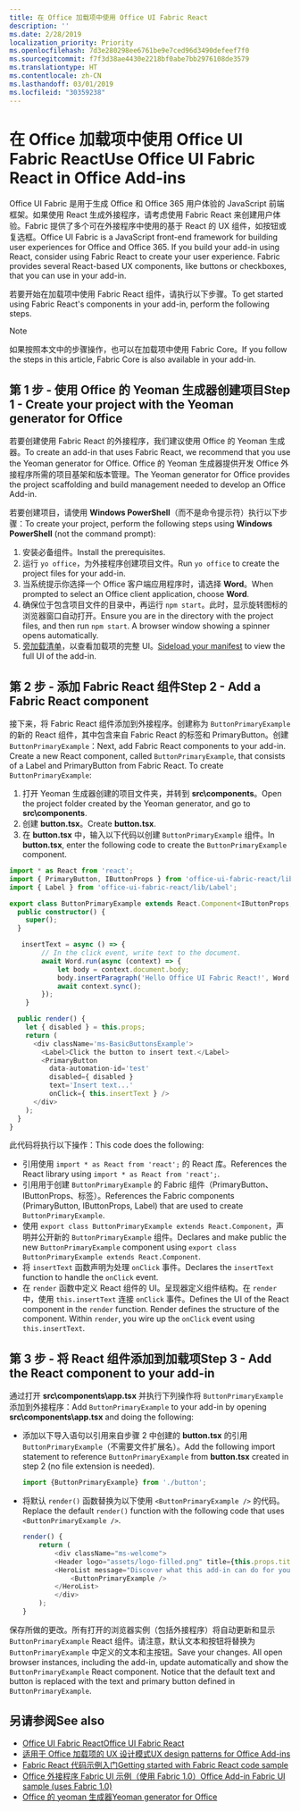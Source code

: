 ```yaml
---
title: 在 Office 加载项中使用 Office UI Fabric React
description: ''
ms.date: 2/28/2019
localization_priority: Priority
ms.openlocfilehash: 7d3e280298ee6761be9e7ced96d3490defeef7f0
ms.sourcegitcommit: f7f3d38ae4430e2218bf0abe7bb2976108de3579
ms.translationtype: HT
ms.contentlocale: zh-CN
ms.lasthandoff: 03/01/2019
ms.locfileid: "30359238"
---
```

# <a name="use-office-ui-fabric-react-in-office-add-ins"></a><span data-ttu-id="54c6e-102">在 Office 加载项中使用 Office UI Fabric React</span><span class="sxs-lookup"><span data-stu-id="54c6e-102">Use Office UI Fabric React in Office Add-ins</span></span>

<span data-ttu-id="54c6e-p101">Office UI Fabric 是用于生成 Office 和 Office 365 用户体验的 JavaScript 前端框架。如果使用 React 生成外接程序，请考虑使用 Fabric React 来创建用户体验。Fabric 提供了多个可在外接程序中使用的基于 React 的 UX 组件，如按钮或复选框。</span><span class="sxs-lookup"><span data-stu-id="54c6e-p101">Office UI Fabric is a JavaScript front-end framework for building user experiences for Office and Office 365. If you build your add-in using React, consider using Fabric React to create your user experience. Fabric provides several React-based UX components, like buttons or checkboxes, that you can use in your add-in.</span></span>

<span data-ttu-id="54c6e-106">若要开始在加载项中使用 Fabric React 组件，请执行以下步骤。</span><span class="sxs-lookup"><span data-stu-id="54c6e-106">To get started using Fabric React's components in your add-in, perform the following steps.</span></span>

> [!NOTE]
> <span data-ttu-id="54c6e-107">如果按照本文中的步骤操作，也可以在加载项中使用 Fabric Core。</span><span class="sxs-lookup"><span data-stu-id="54c6e-107">If you follow the steps in this article, Fabric Core is also available in your add-in.</span></span>

## <a name="step-1---create-your-project-with-the-yeoman-generator-for-office"></a><span data-ttu-id="54c6e-108">第 1 步 - 使用 Office 的 Yeoman 生成器创建项目</span><span class="sxs-lookup"><span data-stu-id="54c6e-108">Step 1 - Create your project with the Yeoman generator for Office</span></span>

<span data-ttu-id="54c6e-109">若要创建使用 Fabric React 的外接程序，我们建议使用 Office 的 Yeoman 生成器。</span><span class="sxs-lookup"><span data-stu-id="54c6e-109">To create an add-in that uses Fabric React, we recommend that you use the Yeoman generator for Office.</span></span> <span data-ttu-id="54c6e-110">Office 的 Yeoman 生成器提供开发 Office 外接程序所需的项目基架和版本管理。</span><span class="sxs-lookup"><span data-stu-id="54c6e-110">The Yeoman generator for Office provides the project scaffolding and build management needed to develop an Office Add-in.</span></span>

<span data-ttu-id="54c6e-111">若要创建项目，请使用 **Windows PowerShell**（而不是命令提示符）执行以下步骤：</span><span class="sxs-lookup"><span data-stu-id="54c6e-111">To create your project, perform the following steps using **Windows PowerShell** (not the command prompt):</span></span>

1. <span data-ttu-id="54c6e-112">安装必备组件。</span><span class="sxs-lookup"><span data-stu-id="54c6e-112">Install the prerequisites.</span></span>
2. <span data-ttu-id="54c6e-113">运行 `yo office`，为外接程序创建项目文件。</span><span class="sxs-lookup"><span data-stu-id="54c6e-113">Run `yo office` to create the project files for your add-in.</span></span>
3. <span data-ttu-id="54c6e-114">当系统提示你选择一个 Office 客户端应用程序时，请选择 **Word**。</span><span class="sxs-lookup"><span data-stu-id="54c6e-114">When prompted to select an Office client application, choose **Word**.</span></span>
4. <span data-ttu-id="54c6e-p103">确保位于包含项目文件的目录中，再运行 `npm start`。此时，显示旋转图标的浏览器窗口自动打开。</span><span class="sxs-lookup"><span data-stu-id="54c6e-p103">Ensure you are in the directory with the project files, and then run `npm start`. A browser window showing a spinner opens automatically.</span></span>
5. <span data-ttu-id="54c6e-117">[旁加载清单](..\testing\test-debug-office-add-ins.md)，以查看加载项的完整 UI。</span><span class="sxs-lookup"><span data-stu-id="54c6e-117">[Sideload your manifest](..\testing\test-debug-office-add-ins.md) to view the full UI of the add-in.</span></span>

## <a name="step-2---add-a-fabric-react-component"></a><span data-ttu-id="54c6e-118">第 2 步 - 添加 Fabric React 组件</span><span class="sxs-lookup"><span data-stu-id="54c6e-118">Step 2 - Add a Fabric React component</span></span>

<span data-ttu-id="54c6e-p104">接下来，将 Fabric React 组件添加到外接程序。创建称为 `ButtonPrimaryExample` 的新的 React 组件，其中包含来自 Fabric React 的标签和 PrimaryButton。创建 `ButtonPrimaryExample`：</span><span class="sxs-lookup"><span data-stu-id="54c6e-p104">Next, add Fabric React components to your add-in. Create a new React component, called `ButtonPrimaryExample`, that consists of a Label and PrimaryButton from Fabric React. To create `ButtonPrimaryExample`:</span></span>

1. <span data-ttu-id="54c6e-122">打开 Yeoman 生成器创建的项目文件夹，并转到 **src\components**。</span><span class="sxs-lookup"><span data-stu-id="54c6e-122">Open the project folder created by the Yeoman generator, and go to **src\components**.</span></span>
2. <span data-ttu-id="54c6e-123">创建 **button.tsx**。</span><span class="sxs-lookup"><span data-stu-id="54c6e-123">Create **button.tsx**.</span></span>
3. <span data-ttu-id="54c6e-124">在 **button.tsx** 中，输入以下代码以创建 `ButtonPrimaryExample` 组件。</span><span class="sxs-lookup"><span data-stu-id="54c6e-124">In **button.tsx**, enter the following code to create the `ButtonPrimaryExample` component.</span></span>

```typescript
import * as React from 'react';
import { PrimaryButton, IButtonProps } from 'office-ui-fabric-react/lib/Button';
import { Label } from 'office-ui-fabric-react/lib/Label';

export class ButtonPrimaryExample extends React.Component<IButtonProps, {}> {
  public constructor() {
    super();
  }

   insertText = async () => {
        // In the click event, write text to the document.
        await Word.run(async (context) => {
            let body = context.document.body;
            body.insertParagraph('Hello Office UI Fabric React!', Word.InsertLocation.end);
            await context.sync();
        });
    }

  public render() {
    let { disabled } = this.props;
    return (
      <div className='ms-BasicButtonsExample'>
        <Label>Click the button to insert text.</Label>
        <PrimaryButton
          data-automation-id='test'
          disabled={ disabled }
          text='Insert text...'
          onClick={ this.insertText } />
      </div>
    );
  }
}
```

<span data-ttu-id="54c6e-125">此代码将执行以下操作：</span><span class="sxs-lookup"><span data-stu-id="54c6e-125">This code does the following:</span></span>

- <span data-ttu-id="54c6e-126">引用使用 `import * as React from 'react';` 的 React 库。</span><span class="sxs-lookup"><span data-stu-id="54c6e-126">References the React library using `import * as React from 'react';`.</span></span>
- <span data-ttu-id="54c6e-127">引用用于创建 `ButtonPrimaryExample` 的 Fabric 组件（PrimaryButton、IButtonProps、标签）。</span><span class="sxs-lookup"><span data-stu-id="54c6e-127">References the Fabric components (PrimaryButton, IButtonProps, Label) that are used to create `ButtonPrimaryExample`.</span></span>
- <span data-ttu-id="54c6e-128">使用 `export class ButtonPrimaryExample extends React.Component`，声明并公开新的 `ButtonPrimaryExample` 组件。</span><span class="sxs-lookup"><span data-stu-id="54c6e-128">Declares and make public the new `ButtonPrimaryExample` component using `export class ButtonPrimaryExample extends React.Component`.</span></span>
- <span data-ttu-id="54c6e-129">将 `insertText` 函数声明为处理 `onClick` 事件。</span><span class="sxs-lookup"><span data-stu-id="54c6e-129">Declares the `insertText` function to handle the `onClick` event.</span></span>
- <span data-ttu-id="54c6e-p105">在 `render` 函数中定义 React 组件的 UI。呈现器定义组件结构。在 `render` 中，使用 `this.insertText` 连接 `onClick` 事件。</span><span class="sxs-lookup"><span data-stu-id="54c6e-p105">Defines the UI of the React component in the `render` function. Render defines the structure of the component. Within `render`, you wire up the `onClick` event using `this.insertText`.</span></span>

## <a name="step-3---add-the-react-component-to-your-add-in"></a><span data-ttu-id="54c6e-133">第 3 步 - 将 React 组件添加到加载项</span><span class="sxs-lookup"><span data-stu-id="54c6e-133">Step 3 - Add the React component to your add-in</span></span>

<span data-ttu-id="54c6e-134">通过打开 **src\components\app.tsx** 并执行下列操作将 `ButtonPrimaryExample` 添加到外接程序：</span><span class="sxs-lookup"><span data-stu-id="54c6e-134">Add `ButtonPrimaryExample` to your add-in by opening **src\components\app.tsx** and doing the following:</span></span>

- <span data-ttu-id="54c6e-135">添加以下导入语句以引用来自步骤 2 中创建的 **button.tsx** 的引用 `ButtonPrimaryExample`（不需要文件扩展名）。</span><span class="sxs-lookup"><span data-stu-id="54c6e-135">Add the following import statement to reference `ButtonPrimaryExample` from **button.tsx** created in step 2 (no file extension is needed).</span></span>

  ```typescript
  import {ButtonPrimaryExample} from './button';
  ```

- <span data-ttu-id="54c6e-136">将默认 `render()` 函数替换为以下使用 `<ButtonPrimaryExample />` 的代码。</span><span class="sxs-lookup"><span data-stu-id="54c6e-136">Replace the default `render()` function with the following code that uses `<ButtonPrimaryExample />`.</span></span>

  ```typescript
  render() {
      return (
          <div className="ms-welcome">
          <Header logo="assets/logo-filled.png" title={this.props.title} message="Welcome" />
          <HeroList message="Discover what this add-in can do for you today!" items={this.state.listItems} >
              <ButtonPrimaryExample />
          </HeroList>
          </div>
      );
  }
  ```

<span data-ttu-id="54c6e-p106">保存所做的更改。所有打开的浏览器实例（包括外接程序）将自动更新和显示 `ButtonPrimaryExample` React 组件。请注意，默认文本和按钮将替换为 `ButtonPrimaryExample` 中定义的文本和主按钮。</span><span class="sxs-lookup"><span data-stu-id="54c6e-p106">Save your changes. All open browser instances, including the add-in, update automatically and show the `ButtonPrimaryExample` React component. Notice that the default text and button is replaced with the text and primary button defined in `ButtonPrimaryExample`.</span></span>



## <a name="see-also"></a><span data-ttu-id="54c6e-140">另请参阅</span><span class="sxs-lookup"><span data-stu-id="54c6e-140">See also</span></span>

- [<span data-ttu-id="54c6e-141">Office UI Fabric React</span><span class="sxs-lookup"><span data-stu-id="54c6e-141">Office UI Fabric React</span></span>](https://developer.microsoft.com/fabric)
- [<span data-ttu-id="54c6e-142">适用于 Office 加载项的 UX 设计模式</span><span class="sxs-lookup"><span data-stu-id="54c6e-142">UX design patterns for Office Add-ins</span></span>](../design/ux-design-pattern-templates.md)
- [<span data-ttu-id="54c6e-143">Fabric React 代码示例入门</span><span class="sxs-lookup"><span data-stu-id="54c6e-143">Getting started with Fabric React code sample</span></span>](https://github.com/OfficeDev/Word-Add-in-GettingStartedFabricReact)
- [<span data-ttu-id="54c6e-144">Office 外接程序 Fabric UI 示例（使用 Fabric 1.0）</span><span class="sxs-lookup"><span data-stu-id="54c6e-144">Office Add-in Fabric UI sample (uses Fabric 1.0)</span></span>](https://github.com/OfficeDev/Office-Add-in-Fabric-UI-Sample)
- [<span data-ttu-id="54c6e-145">Office 的 yeoman 生成器</span><span class="sxs-lookup"><span data-stu-id="54c6e-145">Yeoman generator for Office</span></span>](https://github.com/OfficeDev/generator-office)
